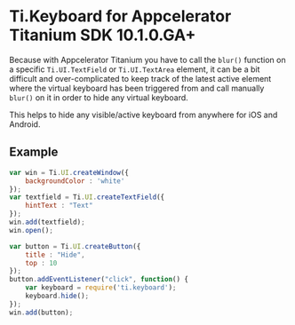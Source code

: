 # Ti.Keyboard for Appcelerator Titanium SDK 10.1.0.GA+

Because with Appcelerator Titanium you have to call the `blur()` function on a specific `Ti.UI.TextField`
or `Ti.UI.TextArea` element, it can be a bit difficult and over-complicated to keep track of the latest
active element where the virtual keyboard has been triggered from and call manually `blur()` on it in
order to hide any virtual keyboard.

This helps to hide any visible/active keyboard from anywhere for iOS and Android.

## Example

```javascript
var win = Ti.UI.createWindow({
	backgroundColor : 'white'
});
var textfield = Ti.UI.createTextField({
	hintText : "Text"
});
win.add(textfield);
win.open();

var button = Ti.UI.createButton({
	title : "Hide",
	top : 10
});
button.addEventListener("click", function() {
	var keyboard = require('ti.keyboard');
	keyboard.hide();
});
win.add(button);
```
